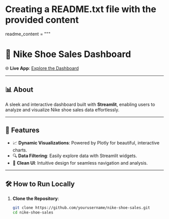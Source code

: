 # Creating a README.txt file with the provided content

readme_content = """
# 🎉 **Nike Shoe Sales Dashboard**

🌐 **Live App**: [Explore the Dashboard](https://nike-shoe-sales.streamlit.app/)

---

## 📊 **About**
A sleek and interactive dashboard built with **Streamlit**, enabling users to analyze and visualize Nike shoe sales data effortlessly.

---

## 🚀 **Features**
- 📈 **Dynamic Visualizations**: Powered by Plotly for beautiful, interactive charts.
- 🔍 **Data Filtering**: Easily explore data with Streamlit widgets.
- 🎨 **Clean UI**: Intuitive design for seamless navigation and analysis.

---

## 🛠️ **How to Run Locally**

1. **Clone the Repository**:
   ```bash
   git clone https://github.com/yourusername/nike-shoe-sales.git
   cd nike-shoe-sales
